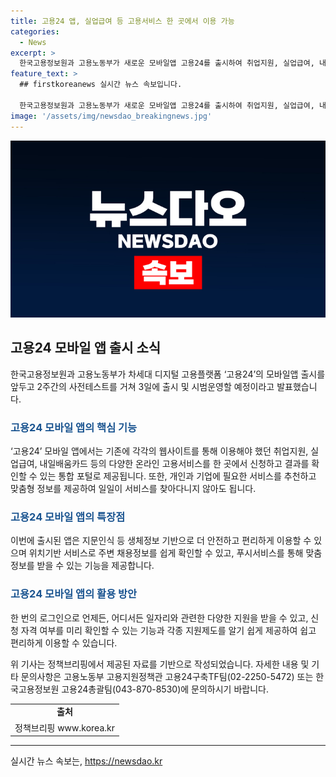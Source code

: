 ```yaml
---
title: 고용24 앱, 실업급여 등 고용서비스 한 곳에서 이용 가능
categories:
  - News
excerpt: >
  한국고용정보원과 고용노동부가 새로운 모바일앱 고용24를 출시하여 취업지원, 실업급여, 내일배움카드 등의 온라인 고용서비스를 한 곳에서 이용할 수 있게 했다. 앱은 지문인식 등 생체정보로 보안을 높였고, 위치기반 서비스와 푸시 알림 기능도 지원한다. 또한, 사용자에게 맞춤형 정보를 제공하고, 신청 자격 여부를 사전에 확인할 수 있는 서비스도 제공된다. 이를 통해 사용자들은 더욱 안전하고 간편하게 고용 관련 정보 및 서비스를 이용할 수 있게 되었다.
feature_text: >
  ## firstkoreanews 실시간 뉴스 속보입니다.

  한국고용정보원과 고용노동부가 새로운 모바일앱 고용24를 출시하여 취업지원, 실업급여, 내일배움카드 등의 온라인 고용서비스를 한 곳에서 이용할 수 있게 했다. 앱은 지문인식 등 생체정보로 보안을 높였고, 위치기반 서비스와 푸시 알림 기능도 지원한다. 또한, 사용자에게 맞춤형 정보를 제공하고, 신청 자격 여부를 사전에 확인할 수 있는 서비스도 제공된다. 이를 통해 사용자들은 더욱 안전하고 간편하게 고용 관련 정보 및 서비스를 이용할 수 있게 되었다.
image: '/assets/img/newsdao_breakingnews.jpg'
---
```


<p><img src="/assets/img/newsdao_breakingnews.jpg" alt="firstkoreanews 속보" /></p>

<h2 data-ke-size="size26">고용24 모바일 앱 출시 소식</h2>

<p data-ke-size="size16">한국고용정보원과 고용노동부가 차세대 디지털 고용플랫폼 ‘고용24’의 모바일앱 출시를 앞두고 2주간의 사전테스트를 거쳐 3일에 출시 및 시범운영할 예정이라고 발표했습니다. </p>

<h3><b><span style="color: #1a5490;">고용24 모바일 앱의 핵심 기능</span></b></h3>

<p data-ke-size="size16">‘고용24’ 모바일 앱에서는 기존에 각각의 웹사이트를 통해 이용해야 했던 취업지원, 실업급여, 내일배움카드 등의 다양한 온라인 고용서비스를 한 곳에서 신청하고 결과를 확인할 수 있는 통합 포털로 제공됩니다. 또한, 개인과 기업에 필요한 서비스를 추천하고 맞춤형 정보를 제공하여 일일이 서비스를 찾아다니지 않아도 됩니다.</p>

<h3><b><span style="color: #1a5490;">고용24 모바일 앱의 특장점</span></b></h3>

<p data-ke-size="size16">이번에 출시된 앱은 지문인식 등 생체정보 기반으로 더 안전하고 편리하게 이용할 수 있으며 위치기반 서비스로 주변 채용정보를 쉽게 확인할 수 있고, 푸시서비스를 통해 맞춤 정보를 받을 수 있는 기능을 제공합니다.</p>

<h3><b><span style="color: #1a5490;">고용24 모바일 앱의 활용 방안</span></b></h3>

<p data-ke-size="size16">한 번의 로그인으로 언제든, 어디서든 일자리와 관련한 다양한 지원을 받을 수 있고, 신청 자격 여부를 미리 확인할 수 있는 기능과 각종 지원제도를 알기 쉽게 제공하여 쉽고 편리하게 이용할 수 있습니다.</p>

<p data-ke-size="size16">위 기사는 정책브리핑에서 제공된 자료를 기반으로 작성되었습니다. 자세한 내용 및 기타 문의사항은 고용노동부 고용지원정책관 고용24구축TF팀(02-2250-5472) 또는 한국고용정보원 고용24총괄팀(043-870-8530)에 문의하시기 바랍니다.</p>

<table>
  <tr>
    <td style="text-align: center; height: 17px;"><b>출처</b></td>
  </tr>
  <tr>
    <td style="text-align: center; height: 17px;">정책브리핑 www.korea.kr</td>
  </tr>
</table>

<hr>
실시간 뉴스 속보는, <a href="https://newsdao.kr" rel="dofollow">https://newsdao.kr</a>


